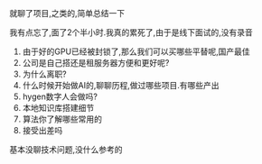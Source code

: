 就聊了项目,之类的,简单总结一下

我有点忘了,面了2个半小时.我真的累死了,由于是线下面试的,没有录音

1. 由于好的GPU已经被封锁了,那么我们可以买哪些平替呢,国产最佳
2. 公司是自己搭还是租服务器方便和更好呢?
3. 为什么离职?
4. 什么时候开始做AI的,聊聊历程,做过哪些项目.有哪些产出
5. hygen数字人会做吗?
6. 本地知识库搭建细节
7. 算法你了解哪些常用的
8. 接受出差吗

基本没聊技术问题,没什么参考的

